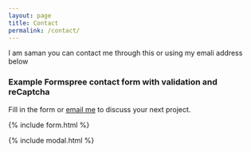 ```yaml
---
layout: page
title: Contact
permalink: /contact/
---
```


I am saman you can contact me through this or using my emali address below


### Example Formspree contact form with validation and reCaptcha

Fill in the form or [email me](mailto:{{site.email}}) to discuss your next project.

{% include form.html %}

{% include modal.html %}
